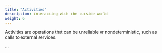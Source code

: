 ```yaml
---
title: "Activities"
description: Interacting with the outside world
weight: 6
---
```


Activities are operations that can be unreliable or nondeterministic, such as calls to external services.

...